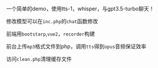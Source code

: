 一个简单的demo，使用tts-1，whisper，与gpt3.5-turbo聊天！

修改模型可以在`inc.php`的`chat`函数修改

前端用`bootstarp`,`vue2`，`recorder`构建

前台上传`mp3`格式文件到php，调用`tts`得到`opus`音频保证效率

访问`clean.php`清理缓存文件